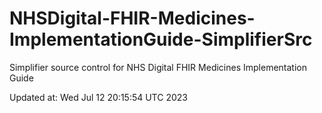# NHSDigital-FHIR-Medicines-ImplementationGuide-SimplifierSrc  
Simplifier source control for NHS Digital FHIR Medicines Implementation Guide  


Updated at: Wed Jul 12 20:15:54 UTC 2023
